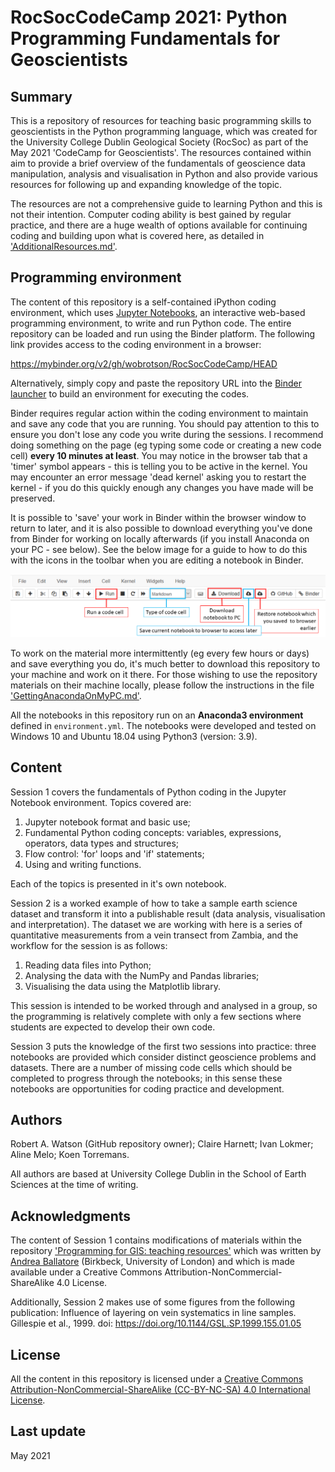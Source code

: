 # RocSocCodeCamp 2021: Python Programming Fundamentals for Geoscientists

## Summary
This is a repository of resources for teaching basic programming skills to geoscientists in the Python programming language, which was created for the University College Dublin Geological Society (RocSoc) as part of the May 2021 'CodeCamp for Geoscientists'. The resources contained within aim to provide a brief overview of the fundamentals of geoscience data manipulation, analysis and visualisation in Python and also provide various resources for following up and expanding knowledge of the topic.

The resources are not a comprehensive guide to learning Python and this is not their intention. Computer coding ability is best gained by regular practice, and there are a huge wealth of options available for continuing coding and building upon what is covered here, as detailed in ['AdditionalResources.md'](https://github.com/wobrotson/RocSocCodeCamp/blob/main/CodeCampFurtherInfo/AdditionalResources.md).

## Programming environment
The content of this repository is a self-contained iPython coding environment, which uses [Jupyter Notebooks](https://jupyter.org/), an interactive web-based programming environment, to write and run Python code. The entire repository can be loaded and run using the Binder platform. The following link provides access to the coding environment in a browser:

https://mybinder.org/v2/gh/wobrotson/RocSocCodeCamp/HEAD

Alternatively, simply copy and paste the repository URL into the [Binder launcher](https://binder.mybinder.ovh/) to build an environment for executing the codes.

Binder requires regular action within the coding environment to maintain and save any code that you are running. You should pay attention to this to ensure you don't lose any code you write during the sessions. I recommend doing something on the page (eg typing some code or creating a new code cell) **every 10 minutes at least**. You may notice in the browser tab that a 'timer' symbol appears - this is telling you to be active in the kernel. You may encounter an error message 'dead kernel' asking you to restart the kernel - if you do this quickly enough any changes you have made will be preserved.

It is possible to 'save' your work in Binder within the browser window to return to later, and it is also possible to download everything you've done from Binder for working on locally afterwards (if you install Anaconda on your PC - see below). See the below image for a guide to how to do this with the icons in the toolbar when you are editing a notebook in Binder.

![binder-notebook-toolbar](images/binder-notebook-toolbar.png)

To work on the material more intermittently (eg every few hours or days) and save everything you do, it's much better to download this repository to your machine and work on it there. For those wishing to use the repository materials on their machine locally, please follow the instructions in the file ['GettingAnacondaOnMyPC.md'](https://github.com/wobrotson/RocSocCodeCamp/blob/main/CodeCampFurtherInfo/AdditionalResources.md). 

All the notebooks in this repository run on an **Anaconda3 environment** defined in `environment.yml`.
The notebooks were developed and tested on Windows 10 and Ubuntu 18.04 using Python3 (version: 3.9).

## Content
Session 1 covers the fundamentals of Python coding in the Jupyter Notebook environment. Topics covered are:

1. Jupyter notebook format and basic use;
2. Fundamental Python coding concepts: variables, expressions, operators, data types and structures;
3. Flow control: 'for' loops and 'if' statements;
4. Using and writing functions.

Each of the topics is presented in it's own notebook.

Session 2 is a worked example of how to take a sample earth science dataset and transform it into a publishable result (data analysis, visualisation and interpretation). The dataset we are working with here is a series of quantitative measurements from a vein transect from Zambia, and the workflow for the session is as follows:

1. Reading data files into Python;
2. Analysing the data with the NumPy and Pandas libraries;
3. Visualising the data using the Matplotlib library.

This session is intended to be worked through and analysed in a group, so the programming is relatively complete with only a few sections where students are expected to develop their own code.

Session 3 puts the knowledge of the first two sessions into practice: three notebooks are provided which consider distinct geoscience problems and datasets. There are a number of missing code cells which should be completed to progress through the notebooks; in this sense these notebooks are opportunities for coding practice and development.

## Authors

Robert A. Watson (GitHub repository owner); Claire Harnett; Ivan Lokmer; Aline Melo; Koen Torremans.

All authors are based at University College Dublin in the School of Earth Sciences at the time of writing.

## Acknowledgments

The content of Session 1 contains modifications of materials within the repository ['Programming for GIS: teaching resources'](https://github.com/andrea-ballatore/teaching-programming-for-gis) which was written by [Andrea Ballatore](https://aballatore.space) (Birkbeck, University of London) and which is made available under a Creative Commons Attribution-NonCommercial-ShareAlike 4.0 License.

Additionally, Session 2 makes use of some figures from the following publication: Influence of layering on vein systematics in line samples. Gillespie et al., 1999. doi: https://doi.org/10.1144/GSL.SP.1999.155.01.05

## License 

All the content in this repository is licensed under a [Creative Commons Attribution-NonCommercial-ShareAlike (CC-BY-NC-SA) 4.0 International License](https://creativecommons.org/licenses/by-nc-sa/4.0/).

## Last update

May 2021
